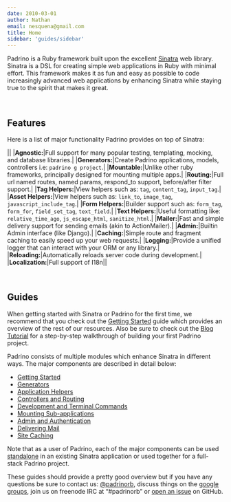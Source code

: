 ```yaml
---
date: 2010-03-01
author: Nathan
email: nesquena@gmail.com
title: Home
sidebar: 'guides/sidebar'
---
```


Padrino is a Ruby framework built upon the excellent [Sinatra](http://www.sinatrarb.com/) web library. Sinatra is a DSL for creating simple web applications in Ruby with minimal effort. This framework makes it as fun and easy as possible to code increasingly advanced web applications by enhancing Sinatra while staying true to the spirit that makes it great.

 

## Features

Here is a list of major functionality Padrino provides on top of Sinatra:

||
|**Agnostic:**|Full support for many popular testing, templating, mocking, and database libraries.|
|**Generators:**|Create Padrino applications, models, controllers i.e: `padrino g project`.|
|**Mountable:**|Unlike other ruby frameworks, principally designed for mounting multiple apps.|
|**Routing:**|Full url named routes, named params, respond\_to support, before/after filter support.|
|**Tag Helpers:**|View helpers such as: `tag`, `content_tag`, `input_tag`.|
|**Asset Helpers:**|View helpers such as: `link_to`, `image_tag`, `javascript_include_tag`.|
|**Form Helpers:**|Builder support such as: `form_tag`, `form_for`, `field_set_tag`, `text_field`.|
|**Text Helpers:**|Useful formatting like: `relative_time_ago`, `js_escape_html`, `sanitize_html`.|
|**Mailer:**|Fast and simple delivery support for sending emails (akin to ActionMailer).|
|**Admin:**|Builtin Admin interface (like Django).|
|**Caching:**|Simple route and fragment caching to easily speed up your web requests.|
|**Logging:**|Provide a unified logger that can interact with your ORM or any library.|
|**Reloading:**|Automatically reloads server code during development.|
|**Localization:**|Full support of I18n||

 

## Guides

When getting started with Sinatra or Padrino for the first time, we recommend that you check out the [Getting Started](/guides/getting-started) guide which provides an overview of the rest of our resources. Also be sure to check out the [Blog Tutorial](/guides/blog-tutorial) for a step-by-step walkthrough of building your first Padrino project.

Padrino consists of multiple modules which enhance Sinatra in different ways. The major components are described in detail below:

-   [Getting Started](/guides/getting-started)
-   [Generators](/guides/generators)
-   [Application Helpers](/guides/application-helpers)
-   [Controllers and Routing](/guides/controllers)
-   [Development and Terminal Commands](/guides/development-commands)
-   [Mounting Sub-applications](/guides/mounting-applications)
-   [Admin and Authentication](/guides/padrino-admin)
-   [Delivering Mail](/guides/padrino-mailer)
-   [Site Caching](/guides/padrino-cache)

Note that as a user of Padrino, each of the major components can be used [standalone](/guides/standalone-usage-in-sinatra) in an existing Sinatra application or used together for a full-stack Padrino project.

These guides should provide a pretty good overview but if you have any questions be sure to contact us: [@padrinorb](http://twitter.com/#!/padrinorb), discuss things on the [google groups](https://groups.google.com/forum/?hl=en#!forum/padrino), join us on freenode IRC at “\#padrinorb” or [open an issue](https://github.com/padrino/padrino-framework/issues) on GitHub.
